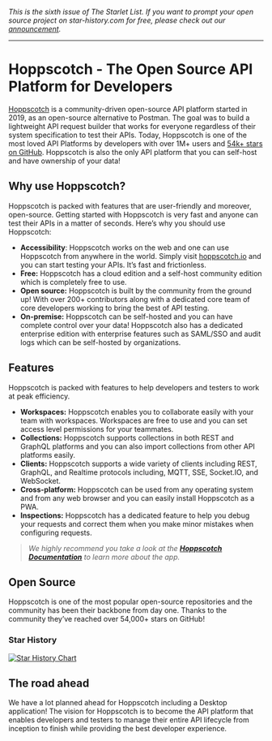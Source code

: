 _This is the sixth issue of The Starlet List. If you want to prompt your open source project on star-history.com for free, please check out our [announcement](/blog/list-your-open-source-project)._

---

# Hoppscotch - The Open Source API Platform for Developers

[Hoppscotch](https://hoppscotch.io) is a community-driven open-source API platform started in 2019, as an open-source alternative to Postman. The goal was to build a lightweight API request builder that works for everyone regardless of their system specification to test their APIs. Today, Hoppscotch is one of the most loved API Platforms by developers with over 1M+ users and [54k+ stars on GitHub](https://github.com/hoppscotch/hoppscotch). Hoppscotch is also the only API platform that you can self-host and have ownership of your data!

## Why use Hoppscotch?

Hoppscotch is packed with features that are user-friendly and moreover, open-source. Getting started with Hoppscotch is very fast and anyone can test their APIs in a matter of seconds. Here’s why you should use Hoppscotch:

-   **Accessibility**: Hoppscotch works on the web and one can use Hoppscotch from anywhere in the world. Simply visit [hoppscotch.io](http://hoppscotch.io) and you can start testing your APIs. It’s fast and frictionless.
-   **Free:** Hoppscotch has a cloud edition and a self-host community edition which is completely free to use.
-   **Open source:** Hoppscotch is built by the community from the ground up! With over 200+ contributors along with a dedicated core team of core developers working to bring the best of API testing.
-   **On-premise:** Hoppscotch can be self-hosted and you can have complete control over your data! Hoppscotch also has a dedicated enterprise edition with enterprise features such as SAML/SSO and audit logs which can be self-hosted by organizations.

## Features

Hoppscotch is packed with features to help developers and testers to work at peak efficiency.

-   **Workspaces:** Hoppscotch enables you to collaborate easily with your team with workspaces. Workspaces are free to use and you can set access level permissions for your teammates.
-   **Collections:** Hoppscotch supports collections in both REST and GraphQL platforms and you can also import collections from other API platforms easily.
-   **Clients:** Hoppscotch supports a wide variety of clients including REST, GraphQL, and Realtime protocols including, MQTT, SSE, Socket.IO, and WebSocket.
-   **Cross-platform:** Hoppscotch can be used from any operating system and from any web browser and you can easily install Hoppscotch as a PWA.
-   **Inspections:** Hoppscotch has a dedicated feature to help you debug your requests and correct them when you make minor mistakes when configuring requests.

> _We highly recommend you take a look at the [**Hoppscotch Documentation**](https://docs.hoppscotch.io) to learn more about the app._

## Open Source

Hoppscotch is one of the most popular open-source repositories and the community has been their backbone from day one. Thanks to the community they’ve reached over 54,000+ stars on GitHub!

### Star History

[![Star History Chart](https://api.star-history.com/svg?repos=hoppscotch/hoppscotch&type=Date)](https://star-history.com/#hoppscotch/hoppscotch&Date)

## The road ahead

We have a lot planned ahead for Hoppscotch including a Desktop application! The vision for Hoppscotch is to become the API platform that enables developers and testers to manage their entire API lifecycle from inception to finish while providing the best developer experience.
